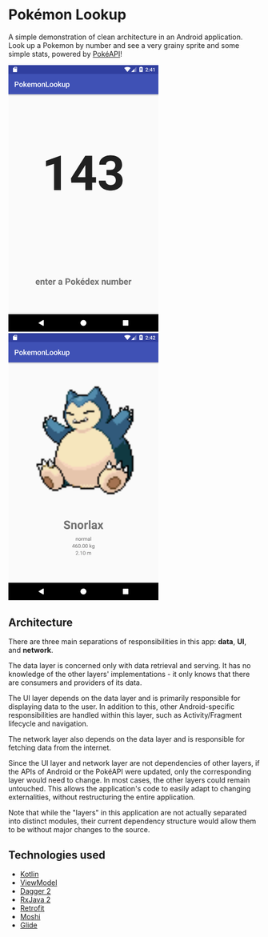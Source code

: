 # Pokémon Lookup

A simple demonstration of clean architecture in an Android application. Look up a Pokemon by number and see a very grainy sprite and some simple stats, powered by [PokéAPI](https://pokeapi.co)!


<img src="https://github.com/marshallaf/pokemoninit/blob/master/docs/number_entry_screen.png" alt="image of pokemon number entry screen" width="300"> <img src="https://github.com/marshallaf/pokemoninit/blob/master/docs/pokemon_display_screen.png" alt="image of pokemon display screen" width="300">

## Architecture
There are three main separations of responsibilities in this app: **data**, **UI**, and **network**.

The data layer is concerned only with data retrieval and serving. It has no knowledge of the other layers' implementations - it only knows that there are consumers and providers of its data.

The UI layer depends on the data layer and is primarily responsible for displaying data to the user. In addition to this, other Android-specific responsibilities are handled within this layer, such as Activity/Fragment lifecycle and navigation.

The network layer also depends on the data layer and is responsible for fetching data from the internet.

Since the UI layer and network layer are not dependencies of other layers, if the APIs of Android or the PokéAPI were updated, only the corresponding layer would need to change. In most cases, the other layers could remain untouched. This allows the application's code to easily adapt to changing externalities, without restructuring the entire application.

Note that while the "layers" in this application are not actually separated into distinct modules, their current dependency structure would allow them to be without major changes to the source.

## Technologies used
* [Kotlin](https://kotlinlang.org/)
* [ViewModel](https://developer.android.com/topic/libraries/architecture/viewmodel)
* [Dagger 2](https://google.github.io/dagger/)
* [RxJava 2](https://github.com/ReactiveX/RxJava)
* [Retrofit](https://square.github.io/retrofit/)
* [Moshi](https://github.com/square/moshi)
* [Glide](https://bumptech.github.io/glide/)
